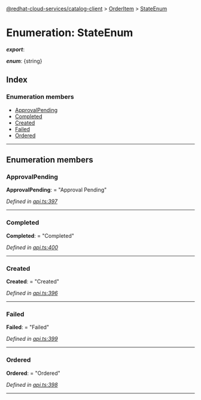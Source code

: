 [@redhat-cloud-services/catalog-client](../README.md) > [OrderItem](../modules/orderitem.md) > [StateEnum](../enums/orderitem.stateenum.md)

# Enumeration: StateEnum

*__export__*: 

*__enum__*: {string}

## Index

### Enumeration members

* [ApprovalPending](orderitem.stateenum.md#approvalpending)
* [Completed](orderitem.stateenum.md#completed)
* [Created](orderitem.stateenum.md#created)
* [Failed](orderitem.stateenum.md#failed)
* [Ordered](orderitem.stateenum.md#ordered)

---

## Enumeration members

<a id="approvalpending"></a>

###  ApprovalPending

**ApprovalPending**:  = "Approval Pending"

*Defined in [api.ts:397](https://github.com/RedHatInsights/javascript-clients/blob/master/packages/catalog/api.ts#L397)*

___
<a id="completed"></a>

###  Completed

**Completed**:  = "Completed"

*Defined in [api.ts:400](https://github.com/RedHatInsights/javascript-clients/blob/master/packages/catalog/api.ts#L400)*

___
<a id="created"></a>

###  Created

**Created**:  = "Created"

*Defined in [api.ts:396](https://github.com/RedHatInsights/javascript-clients/blob/master/packages/catalog/api.ts#L396)*

___
<a id="failed"></a>

###  Failed

**Failed**:  = "Failed"

*Defined in [api.ts:399](https://github.com/RedHatInsights/javascript-clients/blob/master/packages/catalog/api.ts#L399)*

___
<a id="ordered"></a>

###  Ordered

**Ordered**:  = "Ordered"

*Defined in [api.ts:398](https://github.com/RedHatInsights/javascript-clients/blob/master/packages/catalog/api.ts#L398)*

___


